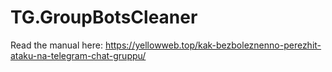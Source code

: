 # TG.GroupBotsCleaner
Read the manual here: https://yellowweb.top/kak-bezboleznenno-perezhit-ataku-na-telegram-chat-gruppu/
